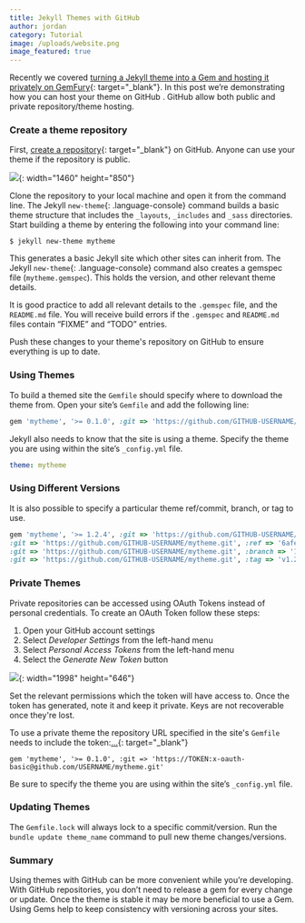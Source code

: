 ```yaml
---
title: Jekyll Themes with GitHub
author: jordan
category: Tutorial
image: /uploads/website.png
image_featured: true
---
```


Recently we covered [turning a Jekyll theme into a Gem and hosting it privately on GemFury](https://cloudcannon.com/tutorial/2019/06/13/private-jekyll-themes-with-gemfury/){: target="_blank"}. In this post we’re demonstrating how you can host your theme on GitHub . GitHub allow both public and private repository/theme hosting.

### Create a theme repository

First, [create a repository](https://github.com/new){: target="_blank"} on GitHub. Anyone can use your theme if the repository is public.

![](/images/blog/jekyll-themes-with-github/screen-shot-2019-06-27-at-9-59-17-am.png){: width="1460" height="850"}

Clone the repository to your local machine and open it from the command line. The Jekyll&nbsp;`new-theme`{: .language-console} command builds a basic theme structure that includes the `_layouts`, `_includes` and `_sass` directories. Start building a theme by entering the following into your command line:

~~~shell
$ jekyll new-theme mytheme
~~~

This generates a basic Jekyll site which other sites can inherit from. The Jekyll&nbsp;`new-theme`{: .language-console} command also creates a gemspec file (`mytheme.gemspec`). This holds the version, and other relevant theme details.

It is good practice to add all relevant details to the `.gemspec` file, and the `README.md` file. You will receive build errors if the `.gemspec` and `README.md` files contain “FIXME” and “TODO” entries.

Push these changes to your theme's repository on GitHub to ensure everything is up to date.

### Using Themes

To build a themed site the `Gemfile` should specify where to download the theme from. Open your site’s `Gemfile` and add the following line:

~~~ruby
gem 'mytheme', '>= 0.1.0', :git => 'https://github.com/GITHUB-USERNAME/mytheme.git'
~~~

Jekyll also needs to know that the site is using a theme. Specify the theme you are using within the site’s `_config.yml` file.

~~~yaml
theme: mytheme
~~~

### **Using Different Versions**

It is also possible to specify a particular theme ref/commit, branch, or tag to use.

~~~ruby
gem 'mytheme', '>= 1.2.4', :git => 'https://github.com/GITHUB-USERNAME/mytheme.git'
:git => 'https://github.com/GITHUB-USERNAME/mytheme.git', :ref => '6afec'
:git => 'https://github.com/GITHUB-USERNAME/mytheme.git', :branch => '1-2-beta'
:git => 'https://github.com/GITHUB-USERNAME/mytheme.git', :tag => 'v1.2.4'
~~~

### Private Themes

Private repositories can be accessed using OAuth Tokens instead of personal credentials. To create an OAuth Token follow these steps:

1. Open your GitHub account settings
2. Select *Developer Settings* from the left-hand menu
3. Select *Personal Access Tokens* from the left-hand menu
4. Select the *Generate New Token* button

![](/images/blog/jekyll-themes-with-github/screen-shot-2019-06-27-at-9-56-42-am.png){: width="1998" height="646"}

Set the relevant permissions which the token will have access to. Once the token has generated, note it and keep it private. Keys are not recoverable once they're lost.

To use a private theme the repository URL specified in the site's `Gemfile` needs to include the token:[...](https://cloudcannon.com/tutorial/2019/06/13/private-jekyll-themes-with-gemfury/){: target="_blank"}

~~~
gem 'mytheme', '>= 0.1.0', :git => 'https://TOKEN:x-oauth-basic@github.com/USERNAME/mytheme.git'
~~~

Be sure to specify the theme you are using within the site’s `_config.yml` file.

### Updating Themes

The `Gemfile.lock` will always lock to a specific commit/version. Run the `bundle update theme_name` command to pull new theme changes/versions.

### Summary

Using themes with GitHub can be more convenient while you’re developing. With GitHub repositories, you don’t need to release a gem for every change or update. Once the theme is stable it may be more beneficial to use a Gem. Using Gems help to keep consistency with versioning across your sites.